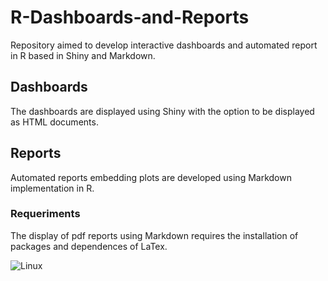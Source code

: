 # R-Dashboards-and-Reports

Repository aimed to develop interactive dashboards and automated report in R based in Shiny and Markdown.

## Dashboards

The dashboards are displayed using Shiny with the option to be displayed as HTML documents.

## Reports 

Automated reports embedding plots are developed using Markdown implementation in R. 

### Requeriments

The display of pdf reports using Markdown requires the installation of packages and dependences of LaTex.

![Linux](https://img.shields.io/github/license/mashape/apistatus.svg)


